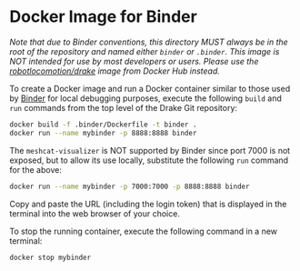 # Docker Image for Binder

*Note that due to Binder conventions, this directory MUST always be in the root
of the repository and named either `binder` or `.binder`. This image is NOT
intended for use by most developers or users. Please use the
[robotlocomotion/drake](https://hub.docker.com/r/robotlocomotion/drake) image
from Docker Hub instead.*

To create a Docker image and run a Docker container similar to those used by
[Binder](https://mybinder.org) for local debugging purposes, execute the
following `build` and `run` commands from the top level of the Drake Git
repository:

```bash
docker build -f .binder/Dockerfile -t binder .
docker run --name mybinder -p 8888:8888 binder
```

The `meshcat-visualizer` is NOT supported by Binder since port 7000 is not
exposed, but to allow its use locally, substitute the following `run` command
for the above:

```bash
docker run --name mybinder -p 7000:7000 -p 8888:8888 binder
```

Copy and paste the URL (including the login token) that is displayed in the
terminal into the web browser of your choice.

To stop the running container, execute the following command in a new terminal:

```bash
docker stop mybinder
```
